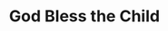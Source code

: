 ---
pid: LLE42
title: God Bless the Child
location_transcription: 
zipcode: '19063'
outside_phl: 'Media PA '
neighborhood: 
age: '41'
age_range: 40-49
instagram: 
image_file_name: LLE_42.jpg
proposal_transcription: A mural honoring Billie Holiday
topic: African Americans,Figure,Music,Women
topic_summary: 0, 0, 0, 0
type: 2D,Mural
keywords_other: 
credit: Nora McMahen
image_labels: 
twitter: 
facebook: 
permalink: "/monuments/lle42/"
layout: item-page
---